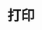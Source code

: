<!--
 * @Author: your name
 * @Date: 2021-02-10 12:45:06
 * @LastEditTime: 2021-02-13 09:05:25
 * @LastEditors: Please set LastEditors
 * @Description: In User Settings Edit
 * @FilePath: /vuepress-starter/docs/Projects/VenueOnlineManageSystem/6-CoreDifficultResolve/README.md
-->
# 打印
